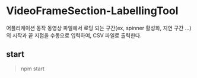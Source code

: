 # VideoFrameSection-LabellingTool
어플리케이션 동작 동영상 파일에서 로딩 되는 구간(ex, spinner 활성화, 지연 구간 ...)의 시작과 끝 지점을 수동으로 입력하여, CSV 파일로 출력한다.

## start
> npm start